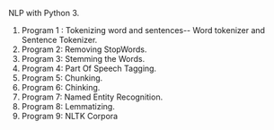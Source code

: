 NLP with Python 3.

1. Program 1 : Tokenizing word and sentences-- Word tokenizer and Sentence Tokenizer.
2. Program 2:  Removing StopWords.
3. Program 3:  Stemming the Words.  
4. Program 4:  Part Of Speech Tagging.
5. Program 5:  Chunking.
6. Program 6:  Chinking.
7. Program 7:  Named Entity Recognition.
8. Program 8:  Lemmatizing.
9. Program 9:  NLTK Corpora
